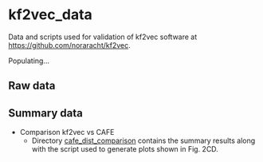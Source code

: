# kf2vec_data 
Data and scripts used for validation of kf2vec software at https://github.com/noraracht/kf2vec.

Populating...

## Raw data



## Summary data

<!---This section contains summary data tables and scripts we used to process them.--->


* Comparison kf2vec vs CAFE 
  - Directory [cafe_dist_comparison](https://github.com/noraracht/kf2vec_data/tree/main/cafe_dist_comparison) contains the summary results along with the script used to generate plots shown in Fig. 2CD.
